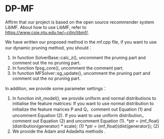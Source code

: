 # DP-MF
Affirm that our project is based on the open source recommender system LibMF.
About how to use LibMF, refer to https://www.csie.ntu.edu.tw/~cjlin/libmf/.

We have written our proposed method in the mf.cpp file, if you want to use our dynamic pruning method, you should：
  1. In function SolverBase::calc_z(), uncomment the pruning part and comment out the no pruning part.
  2. In function fpsg_core(), uncomment the comment part.
  3. In function MFSolver::sg_update(), uncomment the pruning part and comment out the no pruning part.

In addition, we provide some parameter settings：
  1. In function init_model(), we provide uniform and normal distributions to initialise the feature matrices:
     If you want to use normal distribution to initialize the feature marices P and Q，comment out Equation (1) and uncomment Equation (2). If you want to use uniform distribution，comment out Equation (2) and uncomment Equation (1).
     *ptr = (mf_float)(distribution(generator) * scale); (1)
     *ptr = (mf_float)(dist(generator)); (2)
  2. We provide the Adam and Adadelta methods . 
  
